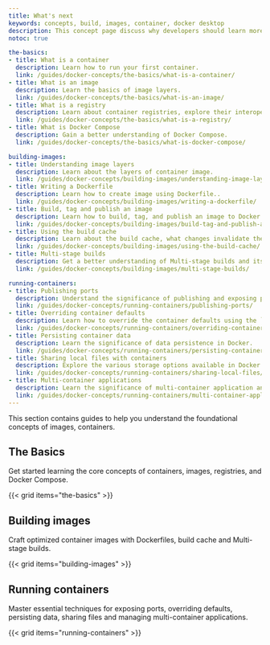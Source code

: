 ```yaml
---
title: What's next 
keywords: concepts, build, images, container, docker desktop
description: This concept page discuss why developers should learn more about Docker and how it will help them in their day-to-day tasks
notoc: true

the-basics:
- title: What is a container
  description: Learn how to run your first container.
  link: /guides/docker-concepts/the-basics/what-is-a-container/
- title: What is an image
  description: Learn the basics of image layers. 
  link: /guides/docker-concepts/the-basics/what-is-an-image/
- title: What is a registry
  description: Learn about container registries, explore their interoperability, and have you interact with registries. 
  link: /guides/docker-concepts/the-basics/what-is-a-registry/
- title: What is Docker Compose
  description: Gain a better understanding of Docker Compose.
  link: /guides/docker-concepts/the-basics/what-is-docker-compose/

building-images:
- title: Understanding image layers 
  description: Learn about the layers of container image.
  link: /guides/docker-concepts/building-images/understanding-image-layers/
- title: Writing a Dockerfile
  description: Learn how to create image using Dockerfile..
  link: /guides/docker-concepts/building-images/writing-a-dockerfile/
- title: Build, tag and publish an image
  description: Learn how to build, tag, and publish an image to Docker Hub or any other registry
  link: /guides/docker-concepts/building-images/build-tag-and-publish-an-image/
- title: Using the build cache
  description: Learn about the build cache, what changes invalidate the cache and how to effectively use the build cache.
  link: /guides/docker-concepts/building-images/using-the-build-cache/
- title: Multi-stage builds
  description: Get a better understanding of Multi-stage builds and its benefits.
  link: /guides/docker-concepts/building-images/multi-stage-builds/

running-containers:
- title: Publishing ports
  description: Understand the significance of publishing and exposing ports in Docker
  link: /guides/docker-concepts/running-containers/publishing-ports/
- title: Overriding container defaults
  description: Learn how to override the container defaults using the `docker run` command.
  link: /guides/docker-concepts/running-containers/overriding-container-defaults/
- title: Persisting container data
  description: Learn the significance of data persistence in Docker.
  link: /guides/docker-concepts/running-containers/persisting-container-data/
- title: Sharing local files with containers
  description: Explore the various storage options available in Docker and their common usage.
  link: /guides/docker-concepts/running-containers/sharing-local-files/
- title: Multi-container applications
  description: Learn the significance of multi-container application and how it is different from single-container application.
  link: /guides/docker-concepts/running-containers/multi-container-applications/
---
```


This section contains guides to help you understand the foundational concepts of images, containers.

## The Basics

Get started learning the core concepts of containers, images, registries, and Docker Compose.

{{< grid items="the-basics" >}}

## Building images

Craft optimized container images with Dockerfiles, build cache and Multi-stage builds.

{{< grid items="building-images" >}}

## Running containers

Master essential techniques for exposing ports, overriding defaults, persisting data, sharing files and managing multi-container applications.

{{< grid items="running-containers" >}}
